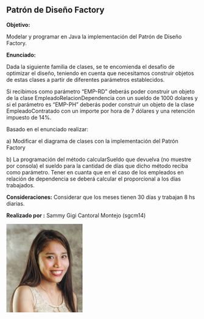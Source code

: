 Patrón de Diseño Factory
---

**Objetivo:**

Modelar y programar en Java la implementación del Patrón de Diseño Factory.

**Enunciado:**

Dada la siguiente familia de clases, se te encomienda el desafío de optimizar el diseño, teniendo en cuenta que necesitamos construir objetos de estas clases a partir de diferentes parámetros establecidos.

Si recibimos como parámetro “EMP-RD” deberás poder construir un objeto de la clase EmpleadoRelacionDependencia con un sueldo de 1000 dolares y si el parámetro es “EMP-PH” deberás poder construir un objeto de la clase EmpleadoContratado con un importe por hora de 7 dólares y una retención impuesto de 14%.

Basado en el enunciado realizar:

a) Modificar el diagrama de clases con la implementación del Patrón Factory

b) La programación del método calcularSueldo que devuelva (no muestre por consola) el sueldo para la cantidad de días que dicho método reciba como parámetro. Tener en cuanta que en el caso de los empleados en relación de dependencia se deberá calcular el proporcional a los días trabajados.

**Consideraciones:** Considerar que los meses tienen 30 días y trabajan 8 hs diarias.


**Realizado por :** Sammy Gigi Cantoral Montejo (sgcm14)

<img src ="https://raw.githubusercontent.com/sgcm14/sgcm14/main/sammy.jpg" width="200">